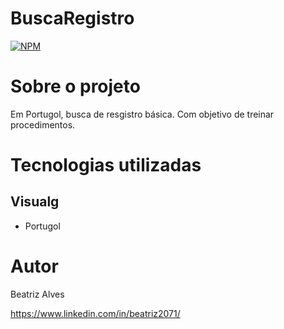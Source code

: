 # BuscaRegistro

[![NPM](https://img.shields.io/npm/l/react)](https://github.com/bea3853/BuscaFunc/blob/main/LICENSE)

 
#  Sobre o projeto

  
Em Portugol, busca de resgistro básica. Com objetivo de treinar procedimentos.    

  
#  Tecnologias utilizadas

##  Visualg

- Portugol


#  Autor

  

Beatriz Alves

  

https://www.linkedin.com/in/beatriz2071/
